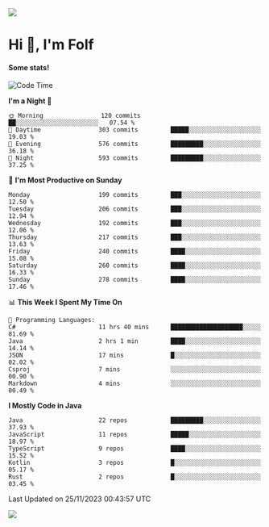 <img src="https://komarev.com/ghpvc/?username=itsfolf"/>
<h1>Hi 👋, I'm Folf</h1>


#### Some stats!
<!--START_SECTION:waka-->
![Code Time](http://img.shields.io/badge/Code%20Time-2%2C024%20hrs%203%20mins-blue)

**I'm a Night 🦉** 

```text
🌞 Morning                120 commits         ██░░░░░░░░░░░░░░░░░░░░░░░   07.54 % 
🌆 Daytime                303 commits         █████░░░░░░░░░░░░░░░░░░░░   19.03 % 
🌃 Evening                576 commits         █████████░░░░░░░░░░░░░░░░   36.18 % 
🌙 Night                  593 commits         █████████░░░░░░░░░░░░░░░░   37.25 % 
```
📅 **I'm Most Productive on Sunday** 

```text
Monday                   199 commits         ███░░░░░░░░░░░░░░░░░░░░░░   12.50 % 
Tuesday                  206 commits         ███░░░░░░░░░░░░░░░░░░░░░░   12.94 % 
Wednesday                192 commits         ███░░░░░░░░░░░░░░░░░░░░░░   12.06 % 
Thursday                 217 commits         ███░░░░░░░░░░░░░░░░░░░░░░   13.63 % 
Friday                   240 commits         ████░░░░░░░░░░░░░░░░░░░░░   15.08 % 
Saturday                 260 commits         ████░░░░░░░░░░░░░░░░░░░░░   16.33 % 
Sunday                   278 commits         ████░░░░░░░░░░░░░░░░░░░░░   17.46 % 
```


📊 **This Week I Spent My Time On** 

```text
💬 Programming Languages: 
C#                       11 hrs 40 mins      ████████████████████░░░░░   81.69 % 
Java                     2 hrs 1 min         ████░░░░░░░░░░░░░░░░░░░░░   14.14 % 
JSON                     17 mins             █░░░░░░░░░░░░░░░░░░░░░░░░   02.02 % 
Csproj                   7 mins              ░░░░░░░░░░░░░░░░░░░░░░░░░   00.90 % 
Markdown                 4 mins              ░░░░░░░░░░░░░░░░░░░░░░░░░   00.49 % 
```

**I Mostly Code in Java** 

```text
Java                     22 repos            █████████░░░░░░░░░░░░░░░░   37.93 % 
JavaScript               11 repos            █████░░░░░░░░░░░░░░░░░░░░   18.97 % 
TypeScript               9 repos             ████░░░░░░░░░░░░░░░░░░░░░   15.52 % 
Kotlin                   3 repos             █░░░░░░░░░░░░░░░░░░░░░░░░   05.17 % 
Rust                     2 repos             █░░░░░░░░░░░░░░░░░░░░░░░░   03.45 % 
```




 Last Updated on 25/11/2023 00:43:57 UTC
<!--END_SECTION:waka-->
<a src="https://discord.com/users/1090088995976925305"><img src="https://lanyard-profile-readme.vercel.app/api/1090088995976925305"/></a></td> 
